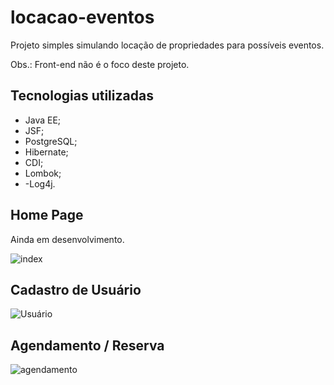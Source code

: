 # locacao-eventos
Projeto simples simulando locação de propriedades para possíveis eventos.

Obs.: Front-end não é o foco deste projeto.

## Tecnologias utilizadas
- Java EE;
- JSF;
- PostgreSQL;
- Hibernate;
- CDI;
- Lombok;
- -Log4j.

## Home Page
Ainda em desenvolvimento.

![index](https://user-images.githubusercontent.com/24597559/161301502-11c4e1fd-d8cf-42df-b76e-1cb12dff9ea4.png)

## Cadastro de Usuário
![Usuário](https://user-images.githubusercontent.com/24597559/161301578-6c9d6711-324c-42a4-a5cd-6772a4c00961.png)

## Agendamento / Reserva
![agendamento](https://user-images.githubusercontent.com/24597559/161301657-52877a6b-e891-45ac-bb81-f1872c3d3d58.png)
